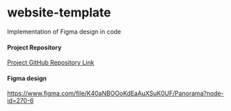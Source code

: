 # website-template
 Implementation of Figma design in code
 
 #### Project Repository 
 [Project GitHub Repository Link](https://github.com/AnnaBurd/website-template)
 
 #### Figma design
 https://www.figma.com/file/K40aNBOOoKdEaAuXSuK0UF/Panorama?node-id=270-6
